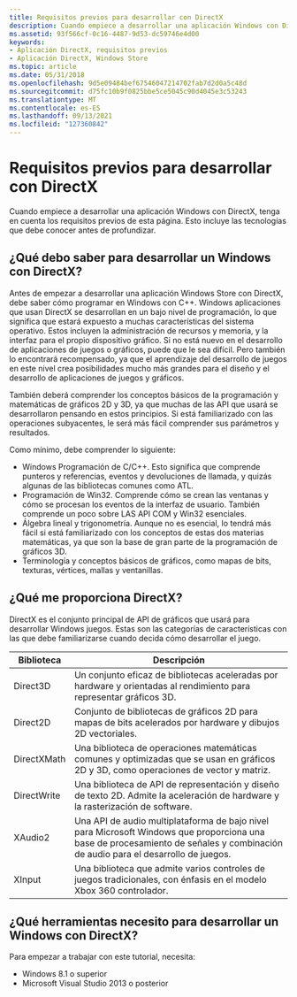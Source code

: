 ```yaml
---
title: Requisitos previos para desarrollar con DirectX
description: Cuando empiece a desarrollar una aplicación Windows con DirectX, tenga en cuenta los requisitos previos de esta página. Esto incluye las tecnologías que debe conocer antes de profundizar.
ms.assetid: 93f566cf-0c16-4487-9d53-dc59746e4d00
keywords:
- Aplicación DirectX, requisitos previos
- Aplicación DirectX, Windows Store
ms.topic: article
ms.date: 05/31/2018
ms.openlocfilehash: 9d5e09484bef67546047214702fab7d2d0a5c48d
ms.sourcegitcommit: d75fc10b9f0825bbe5ce5045c90d4045e3c53243
ms.translationtype: MT
ms.contentlocale: es-ES
ms.lasthandoff: 09/13/2021
ms.locfileid: "127360842"
---
```

# <a name="prerequisites-for-developing-with-directx"></a>Requisitos previos para desarrollar con DirectX

Cuando empiece a desarrollar una aplicación Windows con DirectX, tenga en cuenta los requisitos previos de esta página. Esto incluye las tecnologías que debe conocer antes de profundizar.

## <a name="what-should-i-know-to-develop-a-windows-game-using-directx"></a>¿Qué debo saber para desarrollar un Windows con DirectX?

Antes de empezar a desarrollar una aplicación Windows Store con DirectX, debe saber cómo programar en Windows con C++. Windows aplicaciones que usan DirectX se desarrollan en un bajo nivel de programación, lo que significa que estará expuesto a muchas características del sistema operativo. Estos incluyen la administración de recursos y memoria, y la interfaz para el propio dispositivo gráfico. Si no está nuevo en el desarrollo de aplicaciones de juegos o gráficos, puede que le sea difícil. Pero también lo encontrará recompensado, ya que el aprendizaje del desarrollo de juegos en este nivel crea posibilidades mucho más grandes para el diseño y el desarrollo de aplicaciones de juegos y gráficos.

También deberá comprender los conceptos básicos de la programación y matemáticas de gráficos 2D y 3D, ya que muchas de las API que usará se desarrollaron pensando en estos principios. Si está familiarizado con las operaciones subyacentes, le será más fácil comprender sus parámetros y resultados.

Como mínimo, debe comprender lo siguiente:

-   Windows Programación de C/C++. Esto significa que comprende punteros y referencias, eventos y devoluciones de llamada, y quizás algunas de las bibliotecas comunes como ATL.
-   Programación de Win32. Comprende cómo se crean las ventanas y cómo se procesan los eventos de la interfaz de usuario. También comprende un poco sobre LAS API COM y Win32 esenciales.
-   Álgebra lineal y trigonometría. Aunque no es esencial, lo tendrá más fácil si está familiarizado con los conceptos de estas dos materias matemáticas, ya que son la base de gran parte de la programación de gráficos 3D.
-   Terminología y conceptos básicos de gráficos, como mapas de bits, texturas, vértices, mallas y ventanillas.

## <a name="what-does-directx-provide-me"></a>¿Qué me proporciona DirectX?

DirectX es el conjunto principal de API de gráficos que usará para desarrollar Windows juegos. Estas son las categorías de características con las que debe familiarizarse cuando decida cómo desarrollar el juego.



| Biblioteca     | Descripción                                                                                                                                     |
|-------------|-------------------------------------------------------------------------------------------------------------------------------------------------|
| Direct3D    | Un conjunto eficaz de bibliotecas aceleradas por hardware y orientadas al rendimiento para representar gráficos 3D.                                              |
| Direct2D    | Conjunto de bibliotecas de gráficos 2D para mapas de bits acelerados por hardware y dibujos 2D vectoriales.                                                           |
| DirectXMath | Una biblioteca de operaciones matemáticas comunes y optimizadas que se usan en gráficos 2D y 3D, como operaciones de vector y matriz.                                |
| DirectWrite | Una biblioteca de API de representación y diseño de texto 2D. Admite la aceleración de hardware y la rasterización de software.                              |
| XAudio2     | Una API de audio multiplataforma de bajo nivel para Microsoft Windows que proporciona una base de procesamiento de señales y combinación de audio para el desarrollo de juegos. |
| XInput      | Una biblioteca que admite varios controles de juegos tradicionales, con énfasis en el modelo Xbox 360 controlador.                                 |



 

## <a name="what-tools-do-i-need-to-develop-a-windows-game-with-directx"></a>¿Qué herramientas necesito para desarrollar un Windows con DirectX?

Para empezar a trabajar con este tutorial, necesita:

-   Windows 8.1 o superior
-   Microsoft Visual Studio 2013 o posterior

 

 





